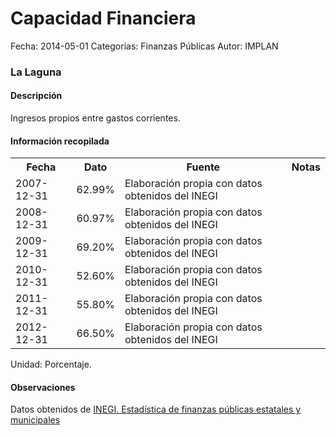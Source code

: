Capacidad Financiera
=====

Fecha: 2014-05-01
Categorías: Finanzas Públicas
Autor: IMPLAN

### La Laguna

#### Descripción

Ingresos propios entre gastos corrientes.

#### Información recopilada

<table class="table table-hover table-bordered">
  <tr><th>Fecha</th><th>Dato</th><th>Fuente</th><th>Notas</th></tr>
  <tr><td>2007-12-31</td><td>62.99%</td><td>Elaboración propia con datos obtenidos del INEGI</td><td></td></tr>
  <tr><td>2008-12-31</td><td>60.97%</td><td>Elaboración propia con datos obtenidos del INEGI</td><td></td></tr>
  <tr><td>2009-12-31</td><td>69.20%</td><td>Elaboración propia con datos obtenidos del INEGI</td><td></td></tr>
  <tr><td>2010-12-31</td><td>52.60%</td><td>Elaboración propia con datos obtenidos del INEGI</td><td></td></tr>
  <tr><td>2011-12-31</td><td>55.80%</td><td>Elaboración propia con datos obtenidos del INEGI</td><td></td></tr>
  <tr><td>2012-12-31</td><td>66.50%</td><td>Elaboración propia con datos obtenidos del INEGI</td><td></td></tr>
</table>

Unidad: Porcentaje.

#### Observaciones

Datos obtenidos de [INEGI. Estadística de finanzas públicas estatales y municipales](http://www.inegi.org.mx/sistemas/olap/Proyectos/bd/continuas/finanzaspublicas/FPMun.asp?s=est&c=11289&proy=efipem_fmun)
